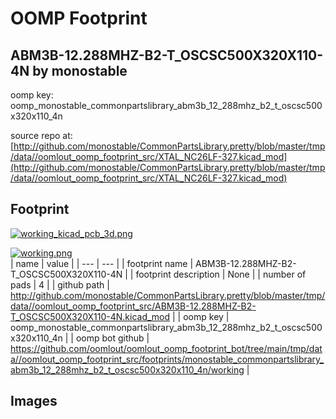 # OOMP Footprint  
## ABM3B-12.288MHZ-B2-T_OSCSC500X320X110-4N  by monostable  
  
oomp key: oomp_monostable_commonpartslibrary_abm3b_12_288mhz_b2_t_oscsc500x320x110_4n  
  
source repo at: [http://github.com/monostable/CommonPartsLibrary.pretty/blob/master/tmp/data//oomlout_oomp_footprint_src/XTAL_NC26LF-327.kicad_mod](http://github.com/monostable/CommonPartsLibrary.pretty/blob/master/tmp/data//oomlout_oomp_footprint_src/XTAL_NC26LF-327.kicad_mod)  
## Footprint  
  
[![working_kicad_pcb_3d.png](working_kicad_pcb_3d_600.png)](working_kicad_pcb_3d.png)  
  
[![working.png](working_600.png)](working.png)  
| name | value | 
| --- | --- | 
| footprint name | ABM3B-12.288MHZ-B2-T_OSCSC500X320X110-4N | 
| footprint description | None | 
| number of pads | 4 | 
| github path | http://github.com/monostable/CommonPartsLibrary.pretty/blob/master/tmp/data//oomlout_oomp_footprint_src/ABM3B-12.288MHZ-B2-T_OSCSC500X320X110-4N.kicad_mod | 
| oomp key | oomp_monostable_commonpartslibrary_abm3b_12_288mhz_b2_t_oscsc500x320x110_4n | 
| oomp bot github | https://github.com/oomlout/oomlout_oomp_footprint_bot/tree/main/tmp/data//oomlout_oomp_footprint_src/footprints/monostable_commonpartslibrary_abm3b_12_288mhz_b2_t_oscsc500x320x110_4n/working | 
## Images  
